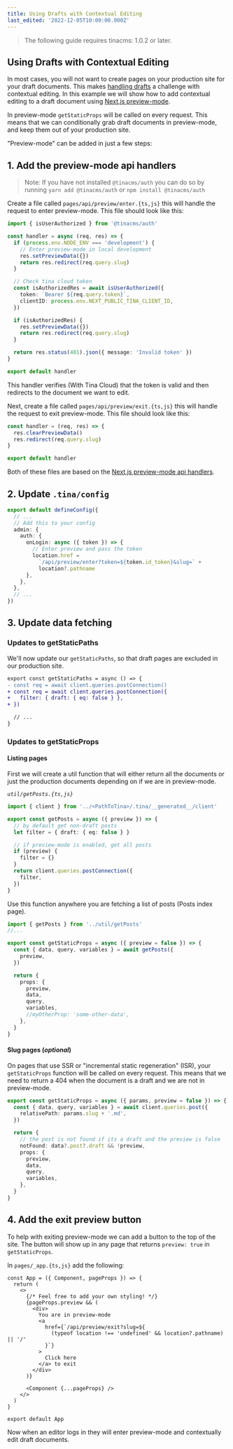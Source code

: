 ```yaml
---
title: Using Drafts with Contextual Editing
last_edited: '2022-12-05T10:00:00.000Z'
---
```


> The following guide requires tinacms: 1.0.2 or later.

## Using Drafts with Contextual Editing

In most cases, you will not want to create pages on your production site for your draft documents. This makes [handling drafts](/docs/drafts/overview/) a challenge with contextual editing. In this example we will show how to add contextual editing to a draft document using [Next.js preview-mode](https://nextjs.org/docs/advanced-features/preview-mode).

In preview-mode `getStaticProps` will be called on every request. This means that we can conditionally grab draft documents in preview-mode, and keep them out of your production site.

"Preview-mode" can be added in just a few steps:

## 1. Add the preview-mode api handlers

> Note: If you have not installed `@tinacms/auth` you can do so by running `yarn add @tinacms/auth` or `npm install @tinacms/auth`

Create a file called `pages/api/preview/enter.{ts,js}` this will handle the request to enter preview-mode. This file should look like this:

```ts
import { isUserAuthorized } from '@tinacms/auth'

const handler = async (req, res) => {
  if (process.env.NODE_ENV === 'development') {
    // Enter preview-mode in local development
    res.setPreviewData({})
    return res.redirect(req.query.slug)
  }

  // Check tina cloud token
  const isAuthorizedRes = await isUserAuthorized({
    token: `Bearer ${req.query.token}`,
    clientID: process.env.NEXT_PUBLIC_TINA_CLIENT_ID,
  })

  if (isAuthorizedRes) {
    res.setPreviewData({})
    return res.redirect(req.query.slug)
  }

  return res.status(401).json({ message: 'Invalid token' })
}

export default handler
```

This handler verifies (With Tina Cloud) that the token is valid and then redirects to the document we want to edit.

Next, create a file called `pages/api/preview/exit.{ts,js}` this will handle the request to exit preview-mode. This file should look like this:

```ts
const handler = (req, res) => {
  res.clearPreviewData()
  res.redirect(req.query.slug)
}

export default handler
```

Both of these files are based on the [Next.js preview-mode api handlers](https://nextjs.org/docs/advanced-features/preview-mode#step-1-create-and-access-a-preview-api-route).

## 2. Update `.tina/config`

```ts
export default defineConfig({
  // ...
  // Add this to your config
  admin: {
    auth: {
      onLogin: async ({ token }) => {
        // Enter preview and pass the token
        location.href =
          `/api/preview/enter?token=${token.id_token}&slug=` +
          location?.pathname
      },
    },
  },
  // ...
})
```

## 3. Update data fetching

### Updates to getStaticPaths

We'll now update our `getStaticPaths`, so that draft pages are excluded in our production site.

```diff
export const getStaticPaths = async () => {
- const req = await client.queries.postConnection()
+ const req = await client.queries.postConnection({
+   filter: { draft: { eq: false } },
+ })

  // ...
}
```

### Updates to getStaticProps

#### Listing pages

First we will create a util function that will either return all the documents or just the production documents depending on if we are in preview-mode.

_`util/getPosts.{ts,js}`_

```ts
import { client } from '../<PathToTina>/.tina/__generated__/client'

export const getPosts = async ({ preview }) => {
  // by default get non-draft posts
  let filter = { draft: { eq: false } }

  // if preview-mode is enabled, get all posts
  if (preview) {
    filter = {}
  }
  return client.queries.postConnection({
    filter,
  })
}
```

Use this function anywhere you are fetching a list of posts (Posts index page).

```ts
import { getPosts } from '../util/getPosts'
//...

export const getStaticProps = async ({ preview = false }) => {
  const { data, query, variables } = await getPosts({
    preview,
  })

  return {
    props: {
      preview,
      data,
      query,
      variables,
      //myOtherProp: 'some-other-data',
    },
  }
}
```

#### Slug pages (_optional_)

On pages that use SSR or "incremental static regeneration" (ISR), your `getStaticProps` function will be called on every request. This means that we need to return a 404 when the document is a draft and we are not in preview-mode.

```ts
export const getStaticProps = async ({ params, preview = false }) => {
  const { data, query, variables } = await client.queries.post({
    relativePath: params.slug + '.md',
  })

  return {
    // the post is not found if its a draft and the preview is false
    notFound: data?.post?.draft && !preview,
    props: {
      preview,
      data,
      query,
      variables,
    },
  }
}
```

## 4. Add the exit preview button

To help with exiting preview-mode we can add a button to the top of the site. The button will show up in any page that returns `preview: true` in `getStaticProps`.

In `pages/_app.{ts,js}` add the following:

```tsx
const App = ({ Component, pageProps }) => {
  return (
    <>
      {/* Feel free to add your own styling! */}
      {pageProps.preview && (
        <div>
          You are in preview-mode
          <a
            href={`/api/preview/exit?slug=${
              (typeof location !== 'undefined' && location?.pathname) || '/'
            }`}
          >
            Click here
          </a> to exit
        </div>
      )}

      <Component {...pageProps} />
    </>
  )
}

export default App
```

Now when an editor logs in they will enter preview-mode and contextually edit draft documents.
